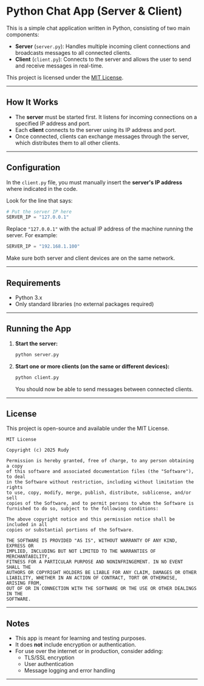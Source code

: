 # Python Chat App (Server & Client)

This is a simple chat application written in Python, consisting of two main components:

- **Server** (`server.py`): Handles multiple incoming client connections and broadcasts messages to all connected clients.
- **Client** (`client.py`): Connects to the server and allows the user to send and receive messages in real-time.

This project is licensed under the [MIT License](#license).

---

## How It Works

- The **server** must be started first. It listens for incoming connections on a specified IP address and port.
- Each **client** connects to the server using its IP address and port.
- Once connected, clients can exchange messages through the server, which distributes them to all other clients.

---

## Configuration

In the `client.py` file, you must manually insert the **server's IP address** where indicated in the code.

Look for the line that says:

```python
# Put the server IP here
SERVER_IP = "127.0.0.1"
```

Replace `"127.0.0.1"` with the actual IP address of the machine running the server. For example:

```python
SERVER_IP = "192.168.1.100"
```

Make sure both server and client devices are on the same network.

---

## Requirements

- Python 3.x
- Only standard libraries (no external packages required)

---

## Running the App

1. **Start the server:**

   ```bash
   python server.py
   ```

2. **Start one or more clients (on the same or different devices):**

   ```bash
   python client.py
   ```

   You should now be able to send messages between connected clients.

---

## License

This project is open-source and available under the MIT License.

```
MIT License

Copyright (c) 2025 Rudy

Permission is hereby granted, free of charge, to any person obtaining a copy
of this software and associated documentation files (the "Software"), to deal
in the Software without restriction, including without limitation the rights
to use, copy, modify, merge, publish, distribute, sublicense, and/or sell    
copies of the Software, and to permit persons to whom the Software is        
furnished to do so, subject to the following conditions:                     

The above copyright notice and this permission notice shall be included in all
copies or substantial portions of the Software.                              

THE SOFTWARE IS PROVIDED "AS IS", WITHOUT WARRANTY OF ANY KIND, EXPRESS OR   
IMPLIED, INCLUDING BUT NOT LIMITED TO THE WARRANTIES OF MERCHANTABILITY,     
FITNESS FOR A PARTICULAR PURPOSE AND NONINFRINGEMENT. IN NO EVENT SHALL THE  
AUTHORS OR COPYRIGHT HOLDERS BE LIABLE FOR ANY CLAIM, DAMAGES OR OTHER       
LIABILITY, WHETHER IN AN ACTION OF CONTRACT, TORT OR OTHERWISE, ARISING FROM,
OUT OF OR IN CONNECTION WITH THE SOFTWARE OR THE USE OR OTHER DEALINGS IN THE
SOFTWARE.
```

---

## Notes

- This app is meant for learning and testing purposes.
- It does **not** include encryption or authentication.
- For use over the internet or in production, consider adding:
  - TLS/SSL encryption
  - User authentication
  - Message logging and error handling

---
